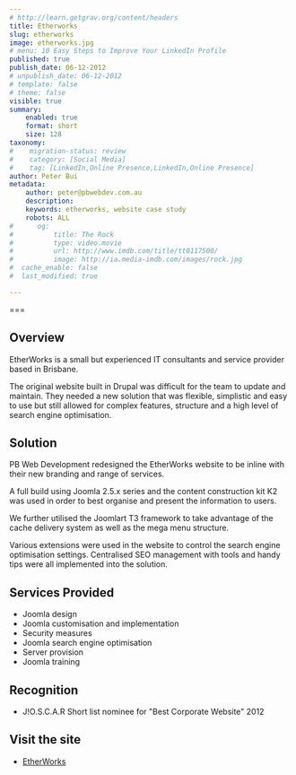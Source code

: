 ```yaml
---
# http://learn.getgrav.org/content/headers
title: Etherworks
slug: etherworks
image: etherworks.jpg
# menu: 10 Easy Steps to Improve Your LinkedIn Profile
published: true
publish_date: 06-12-2012
# unpublish_date: 06-12-2012
# template: false
# theme: false
visible: true
summary:
    enabled: true
    format: short
    size: 128
taxonomy:
#    migration-status: review
#    category: [Social Media]
#    tag: [LinkedIn,Online Presence,LinkedIn,Online Presence]
author: Peter Bui
metadata:
    author: peter@pbwebdev.com.au
    description: 
    keywords: etherworks, website case study
    robots: ALL
#      og:
#          title: The Rock
#          type: video.movie
#          url: http://www.imdb.com/title/tt0117500/
#          image: http://ia.media-imdb.com/images/rock.jpg
#  cache_enable: false
#  last_modified: true

---
```


===
## Overview

EtherWorks is a small but experienced IT consultants and service provider based in Brisbane.

The original website built in Drupal was difficult for the team to update and maintain. They needed a new solution that was flexible, simplistic and easy to use but still allowed for complex features, structure and a high level of search engine optimisation.

## Solution

PB Web Development redesigned the EtherWorks website to be inline with their new branding and range of services.

A full build using Joomla 2.5.x series and the content construction kit K2 was used in order to best organise and present the information to users.

We further utilised the Joomlart T3 framework to take advantage of the cache delivery system as well as the mega menu structure.

Various extensions were used in the website to control the search engine optimisation settings. Centralised SEO management with tools and handy tips were all implemented into the solution.

## Services Provided

* Joomla design
* Joomla customisation and implementation
* Security measures
* Joomla search engine optimisation
* Server provision
* Joomla training

## Recognition

* J!O.S.C.A.R Short list nominee for "Best Corporate Website" 2012

## Visit the site

* <a href="http://etherworks.com.au" target="_blank">EtherWorks</a>